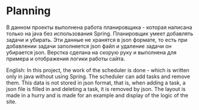# Planning
В данном проекты выполнена работа планировщика - которая написана только на java без использования Spring.
Планировщик умеет добавлять задачи и убирать.
Эти данные не хранятся в json формате, то есть при добавлении задачи заполняется json файл и удаление задачи он убирается json.
Верстка сделана на скорую руку и выполнена для примера и отображения логики работы сайта.

English:
In this project, the work of the scheduler is done - which is written only in java without using Spring.
The scheduler can add tasks and remove them.
This data is not stored in json format, that is, when adding a task, a json file is filled in and deleting a task, it is removed by json.
The layout is made in a hurry and is made for an example and display of the logic of the site.
